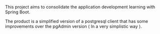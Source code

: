 This project aims to consolidate the application development learning with Spring Boot.

The product is a simplified version of a postgresql client that has some improvements over the pgAdmin version ( In a very simplistic way ).
